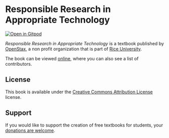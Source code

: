 # Responsible Research in Appropriate Technology

[![Open in Gitpod](https://gitpod.io/button/open-in-gitpod.svg)](https://gitpod.io/from-referrer/)

_Responsible Research in Appropriate Technology_ is a textbook published by [OpenStax](https://openstax.org/), a non profit organization that is part of [Rice University](https://www.rice.edu/).

The book can be viewed [online](https://github.com/cnx-user-books/cnxbook-responsible-research-in-appropriate-technology/releases/latest), where you can also see a list of contributors.

## License
This book is available under the [Creative Commons Attribution License](./LICENSE) license.

## Support
If you would like to support the creation of free textbooks for students, your [donations are welcome](https://riceconnect.rice.edu/donation/support-openstax-banner).

